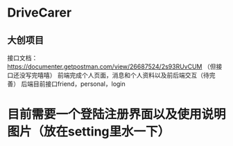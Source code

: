 # DriveCarer
## 大创项目
接口文档：https://documenter.getpostman.com/view/26687524/2s93RUvCUM
（但接口还没写完嘻嘻）
前端完成个人页面，消息和个人资料以及前后端交互（待完善）
后端目前接口friend，personal，login


# 目前需要一个登陆注册界面以及使用说明图片（放在setting里水一下）
